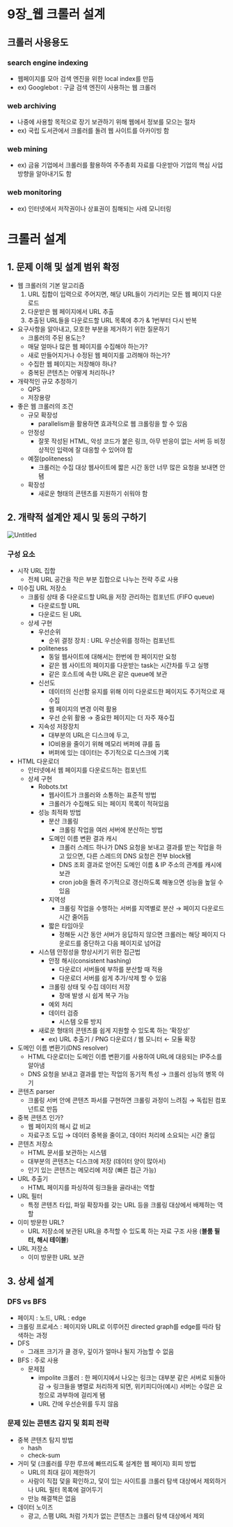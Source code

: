# 9장_웹 크롤러 설계

## 크롤러 사용용도

### search engine indexing

- 웹페이지를 모아 검색 엔진을 위한 local index를 만듬
- ex) Googlebot : 구글 검색 엔진이 사용하는 웹 크롤러

### web archiving

- 나중에 사용할 목적으로 장기 보관하기 위해 웹에서 정보를 모으는 절차
- ex) 국립 도서관에서 크롤러를 돌려 웹 사이트를 아카이빙 함

### web mining

- ex) 금융 기업에서 크롤러를 활용하여 주주총회 자료를 다운받아 기업의 핵심 사업 방향을 알아내기도 함

### web monitoring

- ex) 인터넷에서 저작권이나 상표권이 침해되는 사례 모니터링

# 크롤러 설계

## 1. 문제 이해 및 설계 범위 확정

- 웹 크롤러의 기본 알고리즘
    1. URL 집합이 입력으로 주어지면, 해당 URL들이 가리키는 모든 웹 페이지 다운로드
    2. 다운받은 웹 페이지에서 URL 추출
    3. 추출된 URL들을 다운로드할 URL 목록에 추가 & 1번부터 다시 반복
- 요구사항을 알아내고, 모호한 부분을 제거하기 위한 질문하기
    - 크롤러의 주된 용도는?
    - 매달 얼마나 많은 웹 페이지를 수집해야 하는가?
    - 새로 만들어지거나 수정된 웹 페이지를 고려해야 하는가?
    - 수집한 웹 페이지는 저장해야 하나?
    - 중복된 콘텐츠는 어떻게 처리하나?
- 개략적인 규모 추정하기
    - QPS
    - 저장용량
- 좋은 웹 크롤러의 조건
    - 규모 확장성
        - parallelism을 활용하면 효과적으로 웹 크롤링을 할 수 있음
    - 안정성
        - 잘못 작성된 HTML, 악성 코드가 붙은 링크, 아무 반응이 없는 서버 등 비정상적인 입력에 잘 대응할 수 있어야 함
    - 예절(politeness)
        - 크롤러는 수집 대상 웹사이트에 짧은 시간 동안 너무 많은 요청을 보내면 안됌
    - 확장성
        - 새로운 형태의 콘텐츠를 지원하기 쉬워야 함

## 2. 개략적 설계안 제시 및 동의 구하기

![Untitled](https://prod-files-secure.s3.us-west-2.amazonaws.com/c572571b-8a19-4c28-929f-c23789a58601/f164804e-692c-4d4c-954c-fcced665ac5d/Untitled.png)

### 구성 요소

- 시작 URL 집합
    - 전체 URL 공간을 작은 부분 집합으로 나누는 전략 주로 사용
- 미수집 URL 저장소
    - 크롤링 상태 중 다운로드할 URL을 저장 관리하는 컴포넌트 (FIFO queue)
        - 다운로드할 URL
        - 다운로드 된 URL
    - 상세 구현
        - 우선순위
            - 순위 결정 장치 : URL 우선순위를 정하는 컴포넌트
        - politeness
            - 동일 웹사이트에 대해서는 한번에 한 페이지만 요청
            - 같은 웹 사이트의 페이지를 다운받는 task는 시간차를 두고 실행
            - 같은 호스트에 속한 URL은 같은 queue에 보관
        - 신선도
            - 데이터의 신선함 유지를 위해 이미 다운로드한 페이지도 주기적으로 재수집
            - 웹 페이지의 변경 이력 활용
            - 우선 순위 활용 → 중요한 페이지는 더 자주 재수집
        - 지속성 저장장치
            - 대부분의 URL은 디스크에 두고,
            - IO비용을 줄이기 위해 메모리 버퍼에 큐를 둠
            - 버퍼에 있는 데이터는 주기적으로 디스크에 기록
- HTML 다운로더
    - 인터넷에서 웹 페이지를 다운로드하는 컴포넌트
    - 상세 구현
        - Robots.txt
            - 웹사이트가  크롤러와 소통하는 표준적 방법
            - 크롤러가 수집해도 되는 페이지 목록이 적혀있음
        - 성능 최적화 방법
            - 분산 크롤링
                - 크롤링 작업을 여러 서버에 분산하는 방법
            - 도메인 이름 변환 결과 캐시
                - 크롤러 스레드 하나가 DNS 요청을 보내고 결과를 받는 작업을 하고 있으면, 다른 스레드의 DNS 요청은 전부 block됌
                - DNS 조회 결과로 얻어진 도메인 이름 & IP 주소의 관계를 캐시에 보관
                - cron job을 돌려 주기적으로 갱신하도록 해놓으면 성능을 높일 수 있음
            - 지역성
                - 크롤링 작업을 수행하는 서버를 지역별로 분산 → 페이지 다운로드 시간 줄어듬
            - 짧은 타임아웃
                - 정해둔 시간 동안 서버가 응답하지 않으면 크롤러는 해당 페이지 다운로드를 중단하고 다음 페이지로 넘어감
        - 시스템 안정성을 향상시키기 위한 접근법
            - 안정 해시(consistent hashing)
                - 다운로더 서버들에 부하를 분산할 때 적용
                - 다운로더 서버를 쉽게 추가/삭제 할 수 있음
            - 크롤링 상태 및 수집 데이터 저장
                - 장애 발생 시 쉽게 복구 가능
            - 예외 처리
            - 데이터 검증
                - 시스템 오류 방지
        - 새로운 형태의 콘텐츠를 쉽게 지원할 수 있도록 하는 ‘확장성’
            - ex) URL 추출기 / PNG 다운로더 / 웹 모니터 ← 모듈 확장
- 도메인 이름 변환기(DNS resolver)
    - HTML 다운로더는 도메인 이름 변환기를 사용하여 URL에 대응되는 IP주소를 알아냄
    - DNS 요청을 보내고 결과를 받는 작업의 동기적 특성 → 크롤러 성능의 병목 야기
- 콘텐츠 parser
    - 크롤링 서버 안에 콘텐츠 파서를 구현하면 크롤링 과정이 느려짐 → 독립된 컴포넌트로 만듬
- 중복 콘텐츠 인가?
    - 웹 페이지의 해시 값 비교
    - 자료구조 도입 → 데이터 중복을 줄이고, 데이터 처리에 소요되는 시간 줄임
- 콘텐츠 저장소
    - HTML 문서를 보관하는 시스템
    - 대부분의 콘텐츠는 디스크에 저장 (데이터 양이 많아서)
    - 인기 있는 콘텐츠는 메모리에 저장 (빠른 접근 가능)
- URL 추출기
    - HTML 페이지를 파싱하여 링크들을 골라내는 역할
- URL 필터
    - 특정 콘텐츠 타입, 파일 확장자를 갖는 URL 등을 크롤링 대상에서 배제하는 역할
- 이미 방문한 URL?
    - URL 저장소에 보관된 URL을 추적할 수 있도록 하는 자료 구조 사용 (**블룸 필터, 해시 테이블**)
- URL 저장소
    - 이미 방문한 URL 보관

## 3. 상세 설계

### DFS vs BFS

- 페이지 : 노드, URL : edge
- 크롤링 프로세스 : 페이지와 URL로 이루어진 directed graph를 edge를 따라 탐색하는 과정
- DFS
    - 그래프 크기가 클 경우, 깊이가 얼마나 될지 가늠할 수 없음
- BFS : 주로 사용
    - 문제점
        - impolite 크롤러 : 한 페이지에서 나오는 링크는 대부분 같은 서버로 되돌아감 → 링크들을 병렬로 처리하게 되면, 위키피디아(예시) 서버는 수많은 요청으로 과부하에 걸리게 됌
        - URL 간에 우선순위를 두지 않음

### 문제 있는 콘텐츠 감지 및 회피 전략

- 중복 콘텐츠 탐지 방법
    - hash
    - check-sum
- 거미 덫 (크롤러를 무한 루프에 빠뜨리도록 설계한 웹 페이지) 회피 방법
    - URL의 최대 길이 제한하기
    - 사람이 직접 덫을 확인하고, 덫이 있는 사이트를 크롤러 탐색 대상에서 제외하거나 URL 필터 목록에 걸어두기
    - 만능 해결책은 없음
- 데이터 노이즈
    - 광고, 스팸 URL 처럼 가치가 없는 콘텐츠는 크롤러 탐색 대상에서 제외
